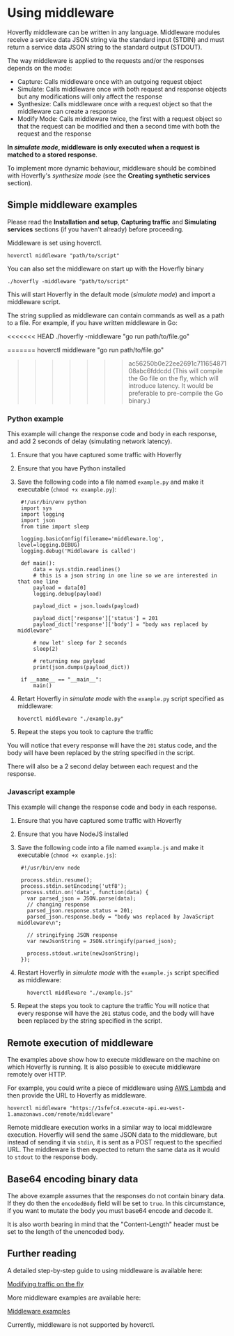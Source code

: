 # Using middleware
Hoverfly middleware can be written in any language. Middleware modules receive a service data JSON string via the standard input (STDIN) and must return a service data JSON string to the standard output (STDOUT).

The way middleware is applied to the requests and/or the responses depends on the mode:

* Capture: Calls middleware once with an outgoing request object
* Simulate: Calls middleware once with both request and response objects but any modifications will only affect the response
* Synthesize: Calls middleware once with a request object so that the middleware can create a response
* Modify Mode: Calls middleware twice, the first with a request object so that the request can be modified and then a second time with both the request and the response

**In *simulate mode*, middleware is only executed when a request is matched to a stored response**.

To implement more dynamic behaviour, middleware should be combined with Hoverfly's *synthesize mode* (see the **Creating synthetic services** section).

## Simple middleware examples

Please read the **Installation and setup**, **Capturing traffic** and **Simulating services** sections (if you haven't already) before proceeding.

Middleware is set using hoverctl.

    hoverctl middleware "path/to/script"

You can also set the middleware on start up with the Hoverfly binary

    ./hoverfly -middleware "path/to/script"

This will start Hoverfly in the default mode (*simulate mode*) and import a middleware script.

The string supplied as middleware can contain commands as well as a path to a file. For example, if you have written middleware in Go:

<<<<<<< HEAD
    ./hoverfly -middleware "go run path/to/file.go"

=======
    hoverctl middleware "go run path/to/file.go"

>>>>>>> ac56250b0e22ee2691c71165487108abc6fddcdd
(This will compile the Go file on the fly, which will introduce latency. It would be preferable to pre-compile the Go binary.)

### Python example

This example will change the response code and body in each response, and add 2 seconds of delay (simulating network latency).

1. Ensure that you have captured some traffic with Hoverfly
2. Ensure that you have Python installed
3. Save the following code into a file named `example.py` and make it executable (`chmod +x example.py`):

        #!/usr/bin/env python
        import sys
        import logging
        import json
        from time import sleep

        logging.basicConfig(filename='middleware.log', level=logging.DEBUG)
        logging.debug('Middleware is called')

        def main():
            data = sys.stdin.readlines()
            # this is a json string in one line so we are interested in that one line
            payload = data[0]
            logging.debug(payload)

            payload_dict = json.loads(payload)

            payload_dict['response']['status'] = 201
            payload_dict['response']['body'] = "body was replaced by middleware"

            # now let' sleep for 2 seconds
            sleep(2)

            # returning new payload
            print(json.dumps(payload_dict))

        if __name__ == "__main__":
            main()

4. Retart Hoverfly in *simulate mode* with the `example.py` script specified as middleware:

       hoverctl middleware "./example.py"

5. Repeat the steps you took to capture the traffic       

You will notice that every response will have the `201` status code, and the body will have been replaced by the string specified in the script.

There will also be a 2 second delay between each request and the response.

### Javascript example

This example will change the response code and body in each response.

1. Ensure that you have captured some traffic with Hoverfly
2. Ensure that you have NodeJS installed
3. Save the following code into a file named `example.js` and make it executable (`chmod +x example.js`):

        #!/usr/bin/env node

        process.stdin.resume();  
        process.stdin.setEncoding('utf8');  
        process.stdin.on('data', function(data) {
          var parsed_json = JSON.parse(data);
          // changing response
          parsed_json.response.status = 201;
          parsed_json.response.body = "body was replaced by JavaScript middleware\n";

          // stringifying JSON response
          var newJsonString = JSON.stringify(parsed_json);

          process.stdout.write(newJsonString);
        });

4. Restart Hoverfly in *simulate mode* with the `example.js` script specified as middleware:

          hoverctl middleware "./example.js"

5. Repeat the steps you took to capture the traffic
You will notice that every response will have the `201` status code, and the body will have been replaced by the string specified in the script.

## Remote execution of middleware
The examples above show how to execute middleware on the machine on which Hoverfly is running. It is also possible to execute middleware remotely over HTTP.

For example, you could write a piece of middleware using [AWS Lambda](https://docs.aws.amazon.com/lambda/latest/dg/welcome.html) and then provide the URL to Hoverfly as middleware.

    hoverctl middleware "https://1sfefc4.execute-api.eu-west-1.amazonaws.com/remote/middleware"

Remote middleare execution works in a similar way to local middleware execution. Hoverfly will send the same JSON data to the middleware, but instead of sending it via `stdin`, it is sent as a POST request to the specified URL. The middleware is then expected to return the same data as it would to `stdout` to the response body.


## Base64 encoding binary data

The above example assumes that the responses do not contain binary data.  If they do then the `encodedBody` field will be set to `true`.  In this circumstance, if you want to mutate the body you must base64 encode and decode it.  

It is also worth bearing in mind that the "Content-Length" header must be set to the length of the unencoded body.

## Further reading

A detailed step-by-step guide to using middleware is available here:

[Modifying traffic on the fly](https://specto.io/blog/service-virtualization-is-so-last-year.html)

More middleware examples are available here:

[Middleware examples](https://github.com/SpectoLabs/hoverfly/tree/master/examples/middleware)

Currently, middleware is not supported by hoverctl.
